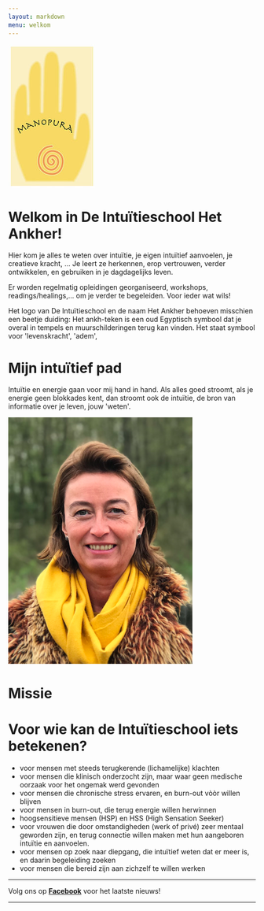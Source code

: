 ```yaml
---
layout: markdown
menu: welkom
---
```

![logo](images/logo.jpg)


# Welkom in De Intuïtieschool Het Ankher!

Hier kom je alles te weten over intuïtie, je eigen intuïtief aanvoelen, je creatieve kracht, ...
Je leert ze herkennen, erop vertrouwen, verder ontwikkelen, en gebruiken in je dagdagelijks leven.   

Er worden regelmatig opleidingen georganiseerd, workshops, readings/healings,... om je verder te begeleiden. Voor ieder wat wils!

Het logo van De Intuïtieschool en de naam Het Ankher behoeven misschien een beetje duiding:
Het ankh-teken is een oud Egyptisch symbool dat je overal in tempels en muurschilderingen terug kan vinden. Het staat symbool voor 'levenskracht', 'adem', 






# Mijn intuïtief pad


Intuïtie en energie gaan voor mij hand in hand. Als alles goed stroomt, als je energie geen blokkades kent, dan stroomt ook de intuïtie, de bron van informatie over je leven, jouw 'weten'.


![fotofrontwebsitemanopura](images/fotofrontwebsitemanopura.png)

# Missie  



# Voor wie kan de Intuïtieschool iets betekenen?

+ voor mensen met steeds terugkerende (lichamelijke) klachten
+ voor mensen die klinisch onderzocht zijn, maar waar geen medische oorzaak voor het ongemak werd gevonden
+ voor mensen die chronische stress ervaren, en burn-out vòòr willen blijven
+ voor mensen in burn-out, die terug energie willen herwinnen
+ hoogsensitieve mensen (HSP) en HSS (High Sensation Seeker)
+ voor vrouwen die door omstandigheden (werk of privé) zeer mentaal geworden zijn, en terug connectie willen maken met hun aangeboren intuïtie en aanvoelen.
+ voor mensen op zoek naar diepgang, die intuïtief weten dat er meer is, en daarin begeleiding zoeken
+ voor mensen die bereid zijn aan zichzelf te willen werken


---  


Volg ons op [**Facebook**](https://www.facebook.com/manopura/) voor het laatste nieuws!

---


